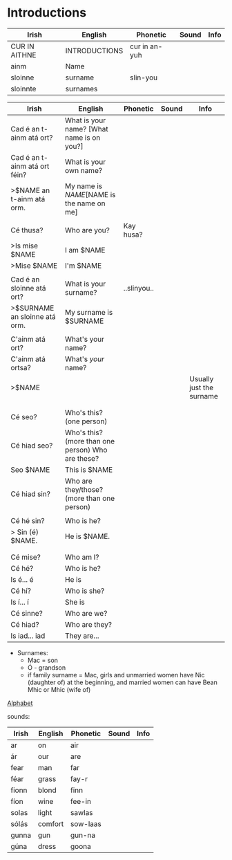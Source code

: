 # Introductions

|Irish|English|Phonetic|Sound|Info|
|------|-------|--------|-----|----|
|CUR IN AITHNE | INTRODUCTIONS|cur in an-yuh
|ainm|Name
|sloinne |surname|slin-you
|sloinnte |surnames

|Irish|English|Phonetic|Sound|Info|
|------|-------|--------|-----|----|
|Cad é an t-ainm atá ort?|What is your name? [What name is on you?]||
|Cad é an t-ainm atá ort féin?|What is your own name?||
|>$NAME an t-ainm atá orm.| My name is $NAME [$NAME is the name on me]
||
|Cé thusa?|Who are you?|Kay husa?|
|>Is mise $NAME|I am $NAME
|>Mise $NAME|I'm $NAME
||
|Cad é an sloinne atá ort?|What is your surname?|..slinyou..|
|>$SURNAME an sloinne atá orm.| My surname is $SURNAME
||
|C'ainm atá ort? |What's your name?
|C'ainm atá ortsa?| What's *your* name?
|>$NAME||||Usually just the surname
||
||
|Cé seo?|Who's this? (one person)
|Cé hiad seo?|Who's this? (more than one person) Who are these?
|Seo $NAME|This is $NAME
|Cé hiad sin?|Who are they/those? (more than one person)
||
|Cé hé sin?|Who is he?||
|> Sin (é) $NAME.|He is $NAME.||
||
||
|Cé mise?|Who am I?||
|Cé hé?|Who is he?||
|Is é... é|He is||
|Cé hí?|Who is she?||
|Is í... í|She is||
|Cé sinne?|Who are we?||
|Cé hiad?|Who are they?||
|Is iad... iad|They are...||


* Surnames:
  * Mac = son
  * Ó - grandson
  * if family surname = Mac, girls and unmarried women have Nic (daughter of) at the beginning, and married women can have Bean Mhic or Mhic (wife of)

[Alphabet](alphabet.md)

sounds:

|Irish|English|Phonetic|Sound|Info|
|------|-------|--------|-----|----|
|ar|on|air
|ár|our|are
|fear|man|far
|féar|grass|fay-r
|fionn|blond|finn
|fíon|wine|fee-in
|solas|light|sawlas
|sólás|comfort|sow-laas
|gunna|gun|gun-na
|gúna|dress|goona